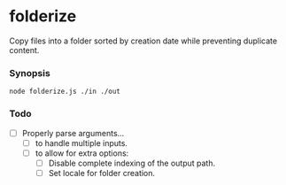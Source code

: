 # folderize
Copy files into a folder sorted by creation date while preventing duplicate content.

### Synopsis
`node folderize.js ./in ./out`

### Todo
- [ ] Properly parse arguments…
  - [ ] to handle multiple inputs.
  - [ ] to allow for extra options:
    - [ ] Disable complete indexing of the output path.
    - [ ] Set locale for folder creation.
